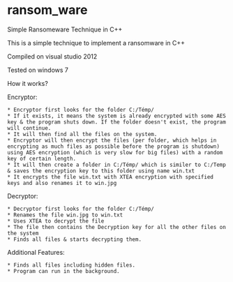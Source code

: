 # ransom_ware
Simple Ransomeware Technique in C++

This is a simple technique to implement a ransomware in C++

Compiled on visual studio 2012

Tested on windows 7

How it works?

  Encryptor:
  
    * Encryptor first looks for the folder C:/Témp/
    * If it exists, it means the system is already encrypted with some AES key & the program shuts down. If the folder doesn't exist, the program will continue.
    * It will then find all the files on the system.
    * Encryptor will then encrypt the files (per folder, which helps in encrypting as much files as possible before the program is shutdown) using AES encryption (which is very slow for big files) with a random key of certain length.
    * It will then create a folder in C:/Témp/ which is similer to C:/Temp & saves the encryption key to this folder using name win.txt
    * It encrypts the file win.txt with XTEA encryption with specified keys and also renames it to win.jpg
    
  Decryptor:
  
    * Decryptor first looks for the folder C:/Témp/
    * Renames the file win.jpg to win.txt
    * Uses XTEA to decrypt the file
    * The file then contains the Decryption key for all the other files on the system
    * Finds all files & starts decrypting them.

  Additional Features:
  
    * Finds all files including hidden files.
    * Program can run in the background.
